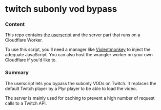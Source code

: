 # twitch subonly vod bypass

### Content
This repo contains [the userscript](https://github.com/n-vh/twitch-subonly-vod-bypass/blob/master/yoink.user.js) and the server part that runs on a Cloudflare Worker.

To use this script, you'll need a manager like [Violentmonkey](https://violentmonkey.github.io/) to inject the adequate JavaScript. 
You can also host the wrangler worker on your own Cloudflare if you'd like to.

### Summary
The userscript lets you bypass the subonly VODs on Twitch. It replaces the default Twitch player by a Plyr player to be able to load the video.

The server is mainly used for caching to prevent a high number of request calls to a Twitch API.
